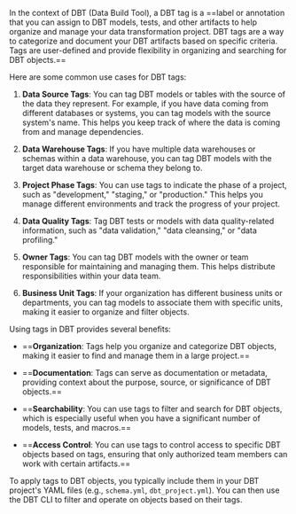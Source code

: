 In the context of DBT (Data Build Tool), a DBT tag is a ==label or annotation that you can assign to DBT models, tests, and other artifacts to help organize and manage your data transformation project. DBT tags are a way to categorize and document your DBT artifacts based on specific criteria. Tags are user-defined and provide flexibility in organizing and searching for DBT objects.==

Here are some common use cases for DBT tags:

1. **Data Source Tags**: You can tag DBT models or tables with the source of the data they represent. For example, if you have data coming from different databases or systems, you can tag models with the source system's name. This helps you keep track of where the data is coming from and manage dependencies.

2. **Data Warehouse Tags**: If you have multiple data warehouses or schemas within a data warehouse, you can tag DBT models with the target data warehouse or schema they belong to.

3. **Project Phase Tags**: You can use tags to indicate the phase of a project, such as "development," "staging," or "production." This helps you manage different environments and track the progress of your project.

4. **Data Quality Tags**: Tag DBT tests or models with data quality-related information, such as "data validation," "data cleansing," or "data profiling."

5. **Owner Tags**: You can tag DBT models with the owner or team responsible for maintaining and managing them. This helps distribute responsibilities within your data team.

6. **Business Unit Tags**: If your organization has different business units or departments, you can tag models to associate them with specific units, making it easier to organize and filter objects.

Using tags in DBT provides several benefits:

- ==**Organization**: Tags help you organize and categorize DBT objects, making it easier to find and manage them in a large project.==

- ==**Documentation**: Tags can serve as documentation or metadata, providing context about the purpose, source, or significance of DBT objects.==

- ==**Searchability**: You can use tags to filter and search for DBT objects, which is especially useful when you have a significant number of models, tests, and macros.==

- ==**Access Control**: You can use tags to control access to specific DBT objects based on tags, ensuring that only authorized team members can work with certain artifacts.==

To apply tags to DBT objects, you typically include them in your DBT project's YAML files (e.g., `schema.yml`, `dbt_project.yml`). You can then use the DBT CLI to filter and operate on objects based on their tags.